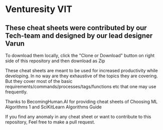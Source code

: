 # Venturesity VIT #

## These cheat sheets were contributed by our Tech-team and designed by our lead designer Varun ##

To download them locally, click the "Clone or Download" button on right side of this repository and then download as Zip

These cheat sheets are meant to be used for increased productivity while developing. In no way are they exhaustive of the topics they are covering.
But they cover most of the basic requirements/commands/processes/tags/functions etc that one may use frequently.

Thanks to BecomingHuman.AI for providing cheat sheets of Choosing ML Algorithms 1 and SciKitLearn Algorithms Guide

If you find any anomaly in any cheat sheet or want to contribute to this repository, Feel free to make a pull request.

